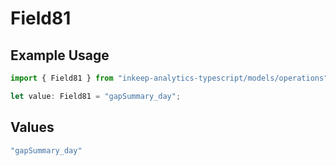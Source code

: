 # Field81

## Example Usage

```typescript
import { Field81 } from "inkeep-analytics-typescript/models/operations";

let value: Field81 = "gapSummary_day";
```

## Values

```typescript
"gapSummary_day"
```